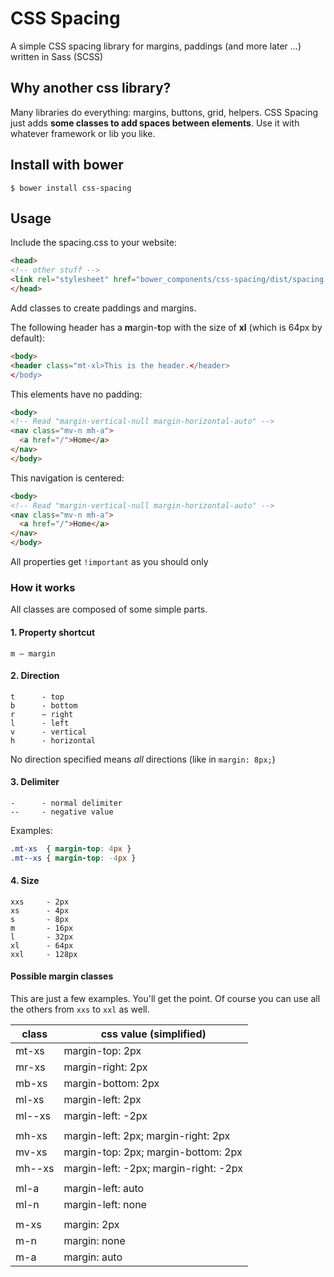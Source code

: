 # CSS Spacing
A simple CSS spacing library for margins, paddings (and more later ...) written in Sass (SCSS)

## Why another css library?
Many libraries do everything: margins, buttons, grid, helpers. CSS Spacing just adds **some classes to add spaces between elements**. Use it with whatever framework or lib you like.

## Install with bower
```shell
$ bower install css-spacing
```

## Usage
Include the spacing.css to your website:

```html
<head>
<!-- other stuff -->
<link rel="stylesheet" href="bower_components/css-spacing/dist/spacing.css">
</head>
```

Add classes to create paddings and margins.

The following header has a <b>m</b>argin-<b>t</b>op with the size of **xl** (which is 64px by default):
```html
<body>
<header class="mt-xl>This is the header.</header>
</body>
```

This elements have no padding:
```html
<body>
<!-- Read "margin-vertical-null margin-horizontal-auto" -->
<nav class="mv-n mh-a">
  <a href="/">Home</a>
</nav>
</body>
```

This navigation is centered:
```html
<body>
<!-- Read "margin-vertical-null margin-horizontal-auto" -->
<nav class="mv-n mh-a">
  <a href="/">Home</a>
</nav>
</body>
```

All properties get `!important` as you should only

### How it works

All classes are composed of some simple parts.

#### 1. Property shortcut
```
m – margin
```


#### 2. Direction
```
t      - top
b      - bottom
r      – right
l      - left
v      - vertical
h      - horizontal

```
No direction specified means *all* directions (like in `margin: 8px;`)

#### 3. Delimiter
```
-      - normal delimiter
--     - negative value
```
Examples:
```css
.mt-xs  { margin-top: 4px }
.mt--xs { margin-top: -4px }
```

#### 4. Size
```
xxs     - 2px
xs      - 4px
s       - 8px
m       - 16px
l       - 32px
xl      - 64px
xxl     - 128px
```

#### Possible margin classes

This are just a few examples. You'll get the point. Of course you can use all the others from `xxs` to `xxl` as well.

class  | css value (simplified)
-------|--------------
mt-xs  | margin-top: 2px
mr-xs  | margin-right: 2px
mb-xs  | margin-bottom: 2px
ml-xs  | margin-left: 2px
ml--xs | margin-left: -2px
       |
mh-xs  | margin-left: 2px; margin-right: 2px
mv-xs  | margin-top: 2px; margin-bottom: 2px
mh--xs | margin-left: -2px; margin-right: -2px
       |
ml-a   | margin-left: auto
ml-n   | margin-left: none
       |
m-xs   | margin: 2px
m-n    | margin: none
m-a    | margin: auto
